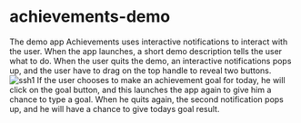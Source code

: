 # achievements-demo
The demo app Achievements uses interactive notifications to interact with the user.
When the app launches, a short demo description tells the user what to do.
When the user quits the demo, an interactive notifications pops up, 
and the user have to drag on the top handle to reveal two buttons.
![ssh1](https://cloud.githubusercontent.com/assets/3294527/12290163/7d22dc16-b9e0-11e5-9e2e-e12af9988535.png)
If the user chooses to make an achievement goal for today, he will click
on the goal button, and this launches the app again to give him a chance to type a goal.
When he quits again, the second notification pops up, and he will have a chance to give 
todays goal result.
